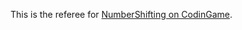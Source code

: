 This is the referee for [NumberShifting on CodinGame](https://www.codingame.com/multiplayer/optimization/number-shifting).
